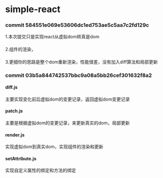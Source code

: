 # simple-react

### commit 584551e069e53606dc1ed753ae5c5aa7c2fd129c
1.本次提交只是实现react从虚拟dom转真是dom
#### 
2.组件的渲染，
####
3.更细你的思路是整个dom重新渲染，性能很差，没有加入diff算法和局部更新

### commit 03b5a844742537bbc9a08a5bb26cef301632f8a2
#### diff.js
主要实现变化前后虚拟dom的变更记录，返回虚拟dom变更记录
#### patch.js
主要是根据虚拟dom的变更记录，来更新真实的dom，局部更新
#### render.js
实现虚拟dom到真实dom，实现组件的渲染和更新
#### setAttribute.js
实现自定义属性的绑定和方法的绑定
